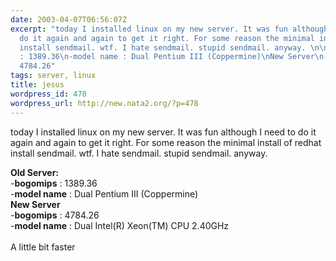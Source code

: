 ```yaml
---
date: 2003-04-07T06:56:07Z
excerpt: "today I installed linux on my new server. It was fun although I need to
  do it again and again to get it right. For some reason the minimal install of redhat
  install sendmail. wtf. I hate sendmail. stupid sendmail. anyway. \n\nOld Server:\n-bogomips
  : 1389.36\n-model name : Dual Pentium III (Coppermine)\nNew Server\n-bogomips :
  4784.26"
tags: server, linux
title: jesus
wordpress_id: 478
wordpress_url: http://new.nata2.org/?p=478
---
```


today I installed linux on my new server. It was fun although I need to do it again and again to get it right. For some reason the minimal install of redhat install sendmail. wtf. I hate sendmail. stupid sendmail. anyway. <br/>

<b>Old Server:</b><br/>
-<b>bogomips</b> : 1389.36<br/>
-<b>model name</b> : Dual Pentium III (Coppermine)<br/>
<b>New Server</b><br/>
-<b>bogomips</b> : 4784.26<br/>
-<b>model name</b> : Dual Intel(R) Xeon(TM) CPU 2.40GHz<br/>
<br/>
A little bit faster
